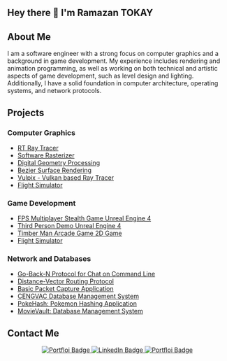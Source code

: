 ## Hey there 👋 I'm Ramazan TOKAY

## About Me

I am a software engineer with a strong focus on computer graphics and a background in game development. My experience includes rendering and animation programming, as well as working on both technical and artistic aspects of game development, such as level design and lighting. Additionally, I have a solid foundation in computer architecture, operating systems, and network protocols.
## Projects

### Computer Graphics

- [RT Ray Tracer](https://github.com/ramazantokay/RT_RayTracer)
- [Software Rasterizer](https://github.com/ramazantokay/SoftwareRasterizer)
- [Digital Geometry Processing](https://github.com/ramazantokay/Digital-Geometry-Processing)
- [Bezier Surface Rendering](https://github.com/ramazantokay/Bezier-Surface-Rendering)
- [Vulpix - Vulkan based Ray Tracer](https://github.com/ramazantokay/Vulpix)
- [Flight Simulator](https://github.com/ramazantokay/Flight-Simulator)

### Game Development
- [FPS Multiplayer Stealth Game Unreal Engine 4](https://github.com/ramazantokay/FPSDemo)
- [Third Person Demo Unreal Engine 4](https://github.com/ramazantokay/TPSDemo)
- [Timber Man Arcade Game 2D Game](https://github.com/ramazantokay/Timber-2D-Game)
- [Flight Simulator](https://github.com/ramazantokay/Flight-Simulator)


### Network and Databases

- [Go-Back-N Protocol for Chat on Command Line](https://github.com/ramazantokay/Go-Back-N-Chat)
- [Distance-Vector Routing Protocol](https://github.com/ramazantokay/Distance-Vector-Routing-Protocol)
- [Basic Packet Capture Application](https://github.com/ramazantokay/BasicPacketCapture)
- [CENGVAC Database Management System](https://github.com/ramazantokay/CENGVAC-Database-Management-System) 
- [PokeHash: Pokemon Hashing Application](https://github.com/ramazantokay/PokeHash)
- [MovieVault: Database Management System](https://github.com/ramazantokay/MovieVault)


## Contact Me

<div align="center">

<div id="badges">
 
<a href="http://portfolio.ramazantokay.com/">
        <img src="https://img.shields.io/badge/My Portfolio Site-F47521?style=for-the-badge&logoColor=white" alt="Portfloi Badge" />
</a>
 <a href="https://www.linkedin.com/in/ramazantokay">
     <img src="https://img.shields.io/badge/LinkedIn-0077B5?style=for-the-badge&logo=linkedin&logoColor=white" alt="LinkedIn Badge"/>
 </a> 
<a href="mailto:rmzntokay@gmail.com">
        <img src="https://img.shields.io/badge/Gmail-D14836?style=for-the-badge&logo=gmail&logoColor=white" alt="Portfloi Badge" />
</a>

</div>

</div>


